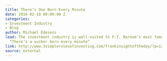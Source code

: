 ```yaml
---
title: There’s One Born Every Minute
date: 2016-02-10 00:00:00 Z
categories:
- Investment Industry
- Blog
author: Michael Edesess
lead: The investment industry is well-suited to P.T. Barnum’s most famous utterance,
  “There’s a sucker born every minute”
link: http://www.3simplerulesofinvesting.com/frankinsightoftheday/?p=1297
source: external
---
```


